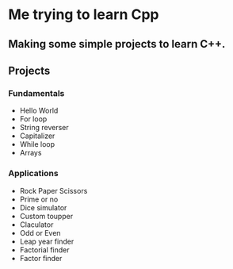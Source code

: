 # Me trying to learn Cpp

## Making some simple projects to learn C++.

## Projects

### Fundamentals

* Hello World
* For loop
* String reverser
* Capitalizer
* While loop
* Arrays

### Applications

* Rock Paper Scissors
* Prime or no
* Dice simulator
* Custom toupper
* Claculator
* Odd or Even
* Leap year finder
* Factorial finder
* Factor finder
